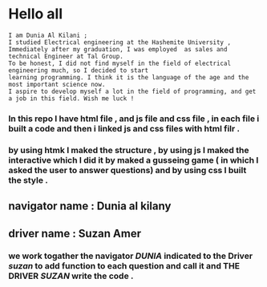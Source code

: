 # Hello all
    I am Dunia Al Kilani ;
    I studied Electrical engineering at the Hashemite University , Immediately after my graduation, I was employed  as sales and technical Engineer at Tal Group.
    To be honest, I did not find myself in the field of electrical engineering much, so I decided to start 
    learning programming. I think it is the language of the age and the most important science now.
    I aspire to develop myself a lot in the field of programming, and get a job in this field. Wish me luck !

   ### In this repo I have html file , and js file and css file , in each file i built a code and then i linked js and css files with html filr .

   ### by using htmk I maked the structure , by using js I maked the interactive which I did it by maked a gusseing game ( in which I asked the user to answer questions) and by using css I built the style .

## navigator name : Dunia al kilany
 ## driver name : Suzan Amer
  ### we work togather the navigator ***DUNIA***  indicated to the Driver ***suzan*** to add function to each question and call it and THE DRIVER  ***SUZAN***  write the code .
  



    